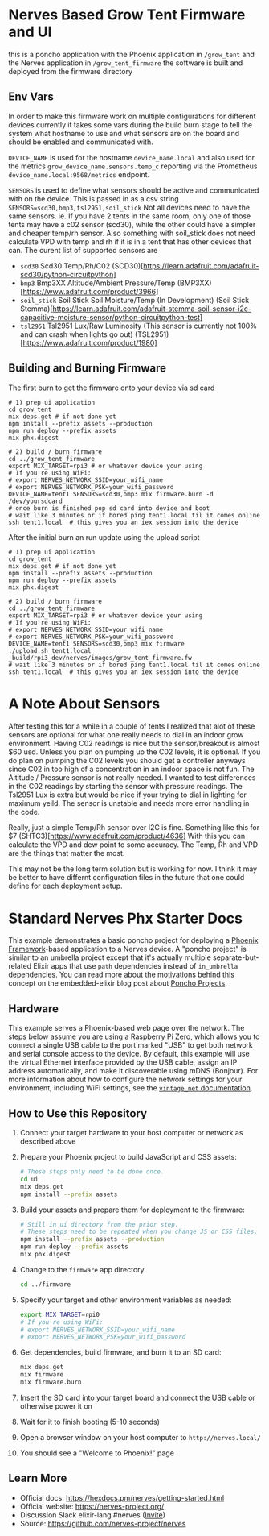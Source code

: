 # Nerves Based Grow Tent Firmware and UI 
this is a poncho application with the Phoenix application in `/grow_tent`
and the Nerves application in `/grow_tent_firmware`
the software is built and deployed from the firmware directory

## Env Vars
In order to make this firmware work on multiple configurations for different devices
currently it takes some vars during the build burn stage to tell the system 
what hostname to use and what sensors are on the board and should be enabled 
and communicated with.

`DEVICE_NAME` is used for the hostname `device_name.local`
and also used for the metrics `grow_device_name.sensors.temp_c` reporting
via the Prometheus `device_name.local:9568/metrics` endpoint.

`SENSORS` is used to define what sensors should be active and communicated with
on the device. This is passed in as a csv string `SENSORS=scd30,bmp3,tsl2951,soil_stick`
Not all devices need to have the same sensors.
ie. If you have 2 tents in the same room, only one of those tents 
may have a c02 sensor (scd30), while the other could have a simpler and cheaper
temp/rh sensor. Also something with  soil_stick does not need calculate VPD with temp and rh if it
is in a tent that has other devices that can.
The curent list of supported sensors are
* `scd30` Scd30 Temp/Rh/C02 (SCD30)[https://learn.adafruit.com/adafruit-scd30/python-circuitpython]
* `bmp3` Bmp3XX Altitude/Ambient Pressure/Temp (BMP3XX)[https://www.adafruit.com/product/3966]
* `soil_stick` Soil Stick Soil Moisture/Temp (In Development) (Soil Stick Stemma)[https://learn.adafruit.com/adafruit-stemma-soil-sensor-i2c-capacitive-moisture-sensor/python-circuitpython-test]
* `tsl2951` Tsl2951 Lux/Raw Luminosity (This sensor is currently not 100% and can crash when lights go out) (TSL2951)[https://www.adafruit.com/product/1980]


## Building and Burning Firmware
The first burn to get the firmware onto your device via sd card
```
# 1) prep ui application
cd grow_tent
mix deps.get # if not done yet
npm install --prefix assets --production
npm run deploy --prefix assets
mix phx.digest

# 2) build / burn firmware
cd ../grow_tent_firmware
export MIX_TARGET=rpi3 # or whatever device your using
# If you're using WiFi:
# export NERVES_NETWORK_SSID=your_wifi_name
# export NERVES_NETWORK_PSK=your_wifi_password
DEVICE_NAME=tent1 SENSORS=scd30,bmp3 mix firmware.burn -d /dev/yoursdcard
# once burn is finished pop sd card into device and boot
# wait like 3 minutes or if bored ping tent1.local til it comes online
ssh tent1.local  # this gives you an iex session into the device
```

After the initial burn an run update using the upload script
```
# 1) prep ui application
cd grow_tent
mix deps.get # if not done yet
npm install --prefix assets --production
npm run deploy --prefix assets
mix phx.digest

# 2) build / burn firmware
cd ../grow_tent_firmware
export MIX_TARGET=rpi3 # or whatever device your using
# If you're using WiFi:
# export NERVES_NETWORK_SSID=your_wifi_name
# export NERVES_NETWORK_PSK=your_wifi_password
DEVICE_NAME=tent1 SENSORS=scd30,bmp3 mix firmware
./upload.sh tent1.local _build/rpi3_dev/nerves/images/grow_tent_firmware.fw
# wait like 3 minutes or if bored ping tent1.local til it comes online
ssh tent1.local  # this gives you an iex session into the device
```


# A Note About Sensors
After testing this for a while in a couple of tents I realized that alot of these sensors
are optional for what one really needs to dial in an indoor grow environment.
Having C02 readings is nice but the sensor/breakout is almost $60 usd.
Unless you plan on pumping up the C02 levels, it is optional.
If you do plan on pumping the C02 levels you should get a controller
anyways since C02 in too high of a concentration in an indoor space is not fun.
The Altitude / Pressure sensor is not really needed. I wanted to test differences 
in the C02 readings by starting the sensor with pressure readings.
The Tsl2951 Lux is extra but would be nice if your trying to dial in lighting
for maximum yeild. The sensor is unstable and needs more error handling in the code.

Really, just a simple Temp/Rh sensor over I2C is fine.
Something like this for $7 (SHTC3)[https://www.adafruit.com/product/4636]
With this you can calculate the VPD and dew point to some accuracy.
The Temp, Rh and VPD are the things that matter the most.

This may not be the long term solution but is working for now.
I think it may be better to have differnt configuration files in the future
that one could define for each deployment setup.


# Standard Nerves Phx Starter Docs

This example demonstrates a basic poncho project for deploying a [Phoenix
Framework]-based application to a Nerves device. A "poncho project" is similar
to an umbrella project except that it's actually multiple separate-but-related
Elixir apps that use `path` dependencies instead of `in_umbrella` dependencies.
You can read more about the motivations behind this concept on the
embedded-elixir blog post about [Poncho Projects].

## Hardware

This example serves a Phoenix-based web page over the network. The steps below
assume you are using a Raspberry Pi Zero, which allows you to connect a single
USB cable to the port marked "USB" to get both network and serial console
access to the device. By default, this example will use the virtual Ethernet
interface provided by the USB cable, assign an IP address automatically, and
make it discoverable using mDNS (Bonjour). For more information about how to
configure the network settings for your environment, including WiFi settings,
see the [`vintage_net` documentation](https://hexdocs.pm/vintage_net/).

## How to Use this Repository

1. Connect your target hardware to your host computer or network as described
   above
2. Prepare your Phoenix project to build JavaScript and CSS assets:

    ```bash
    # These steps only need to be done once.
    cd ui
    mix deps.get
    npm install --prefix assets
    ```

3. Build your assets and prepare them for deployment to the firmware:

    ```bash
    # Still in ui directory from the prior step.
    # These steps need to be repeated when you change JS or CSS files.
    npm install --prefix assets --production
    npm run deploy --prefix assets
    mix phx.digest
    ```

4. Change to the `firmware` app directory

    ```bash
    cd ../firmware
    ```

5. Specify your target and other environment variables as needed:

    ```bash
    export MIX_TARGET=rpi0
    # If you're using WiFi:
    # export NERVES_NETWORK_SSID=your_wifi_name
    # export NERVES_NETWORK_PSK=your_wifi_password
    ```

6. Get dependencies, build firmware, and burn it to an SD card:

    ```bash
    mix deps.get
    mix firmware
    mix firmware.burn
    ```

7. Insert the SD card into your target board and connect the USB cable or otherwise power it on
8. Wait for it to finish booting (5-10 seconds)
9. Open a browser window on your host computer to `http://nerves.local/`
10. You should see a "Welcome to Phoenix!" page

[Phoenix Framework]: http://www.phoenixframework.org/
[Poncho Projects]: http://embedded-elixir.com/post/2017-05-19-poncho-projects/

## Learn More

* Official docs: https://hexdocs.pm/nerves/getting-started.html
* Official website: https://nerves-project.org/
* Discussion Slack elixir-lang #nerves ([Invite](https://elixir-slackin.herokuapp.com/))
* Source: https://github.com/nerves-project/nerves
